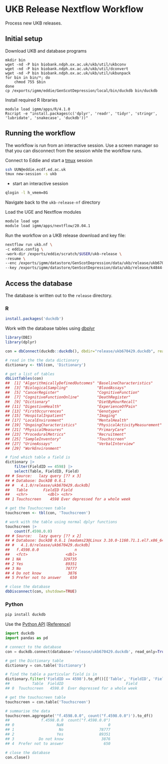# UKB Release Nextflow Workflow

Process new UKB releases.

## Initial setup

Download UKB and database programs
```
mkdir bin
wget -nd -P bin biobank.ndph.ox.ac.uk/ukb/util/ukbconv
wget -nd -P bin biobank.ndph.ox.ac.uk/ukb/util/dconvert
wget -nd -P bin biobank.ndph.ox.ac.uk/ukb/util/ukbunpack
for bin in bin/*; do
    chmod 755 $bin
done
cp /exports/igmm/eddie/GenScotDepression/local/bin/duckdb bin/duckdb
```

Install required R libraries
```
module load igmm/apps/R/4.1.0
Rscript -e "install.packages(c('dplyr', 'readr', 'tidyr', 'stringr', 'lubridate', 'snakecase', 'duckdb'))"
```

## Running the workflow

The workflow is run from an interactive session. Use a screen manager so that you can disconnect from the session while the workflow runs. 

Connect to Eddie and start a [tmux](https://www.redhat.com/sysadmin/introduction-tmux-linux) session
```sh
ssh UUN@eddie.ecdf.ed.ac.uk
tmux new-session -s ukb
```
- start an interactive session
```sh
qlogin -l h_vmem=8G
```
Navigate back to the `ukb-release-nf` directory

Load the UGE and Nextflow modules
```sh
module load uge
module load igmm/apps/nextflow/20.04.1
```

Run the workflow on a UKB release download and key file:
```sh
nextflow run ukb.nf \
-c eddie.config \
-work-dir /exports/eddie/scratch/$USER/ukb-release \
-resume \
--enc /exports/igmm/datastore/GenScotDepression/data/ukb/release/ukb670429/ukb670429.enc \
--key /exports/igmm/datastore/GenScotDepression/data/ukb/release/k4844-keys/k4844r670429.key
```

## Access the database

The database is written out to the `release` directory.

### R

```r
install.packages('duckdb')
```

Work with the database tables using [dbplyr](https://dbplyr.tidyverse.org)

```r
library(DBI)
library(dplyr)

con = dbConnect(duckdb::duckdb(), dbdir="release/ukb670429.duckdb", read_only=TRUE)

# read in the the data dictionary
dictionary <- tbl(con, 'Dictionary')

# get a list of tables
dbListTables(con)
##  [1] "AlgorithmicallyDefinedOutcomes" "BaselineCharacteristics"       
##  [3] "BiologicalSampling"             "BloodAssays"                   
##  [5] "CancerRegister"                 "CognitiveFunction"             
##  [7] "CognitiveFunctionOnline"        "DeathRegister"                 
##  [9] "Dictionary"                     "DietByHourRecall"              
## [11] "DigestiveHealth"                "ExperienceOfPain"              
## [13] "FirstOccurrences"               "Genotypes"                     
## [15] "HospitalInpatient"              "Imaging"                       
## [17] "LocalEnvironment"               "MentalHealth"                  
## [19] "OngoingCharacteristics"         "PhysicalActivityMeasurement"   
## [21] "PhysicalMeasures"               "PrimaryCare"                   
## [23] "ProceduralMetrics"              "Recruitment"                   
## [25] "SampleInventory"                "Touchscreen"                   
## [27] "UrineAssays"                    "VerbalInterview"               
## [29] "WorkEnvironment"     

# find which table a field is
dictionary |>
    filter(FieldID == 4598) |>
    select(Table, FieldID, Field)
## # Source:   lazy query [?? x 3]
## # Database: DuckDB 0.6.1
## #   4.1.0/release/ukb670429.duckdb]
##   Table       FieldID Field                          
##   <chr>         <dbl> <chr>                          
## 1 Touchscreen    4598 Ever depressed for a whole week

# get the Touchscreen table
touchscreen <- tbl(con, 'Touchscreen')

# work with the table using normal dplyr functions
touchscreen |>
    count(f.4598.0.0)
## # Source:   lazy query [?? x 2]
## # Database: DuckDB 0.6.1 [madams23@Linux 3.10.0-1160.71.1.el7.x86_64:R
## #   4.1.0/release/ukb670429.duckdb]
##   f.4598.0.0                n
##   <fct>                 <dbl>
## 1 NA                   329735
## 2 Yes                   89351
## 3 No                    78777
## 4 Do not know            3876
## 5 Prefer not to answer    650

# close the database
dbDisconnect(con, shutdown=TRUE)
```

### Python

```sh
pip install duckdb
```

Use the [Python API](https://github.com/duckdb/duckdb/blob/master/examples/python/duckdb-python.py) [[Reference](https://duckdb.org/docs/api/python/reference/)]
```python
import duckdb
import pandas as pd

# connect to the database
con = duckdb.connect(database='release/ukb670429.duckdb', read_only=True)

# get the Dictionary table
dictionary = con.table('Dictionary')

# find the table a particular field is in
dictionary.filter('FieldID == 4598').to_df()[['Table', 'FieldID', 'Field']]
##          Table  FieldID                            Field
## 0  Touchscreen   4598.0  Ever depressed for a whole week

# get the touchscreen table
touchscreen = con.table('Touchscreen')

# summarise the data
touchscreen.aggregate('"f.4598.0.0", count("f.4598.0.0")').to_df()
##              f.4598.0.0  count("f.4598.0.0")
## 0                   NaN                    0
## 1                    No                78777
## 2                   Yes                89351
## 3           Do not know                 3876
## 4  Prefer not to answer                  650

# close the database
con.close()
```
